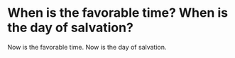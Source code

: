 # When is the favorable time? When is the day of salvation?

Now is the favorable time. Now is the day of salvation.
